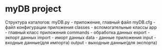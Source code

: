 # myDB project
Структура каталогов:
myDB.py - приложение, главный файл
myDB.cfg - файл конфигурации приложения
classes - вспомогательные классы
    app - главный класс приложения
    commands - обработка данных
    export - экпорт данных
    import - иморт данных
data - данные приложения
    input - входные данные(для импорта)
    output - выходные данные(для экспорта)
